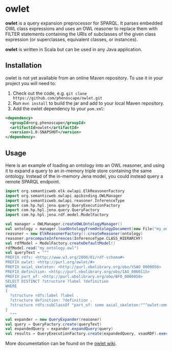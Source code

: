 owlet
==========

**owlet** is a query expansion preprocessor for SPARQL. It parses embedded OWL class expressions and uses an OWL reasoner to replace them with FILTER statements containing the URIs of subclasses of the given class expression (or superclasses, equivalent classes, or instances).

**owlet** is written in Scala but can be used in any Java application.

## Installation
owlet is not yet available from an online Maven repository. To use it in your project you will need to:

1. Check out the code, e.g. `git clone https://github.com/phenoscape/owlet.git`
2. Run `mvn install` to build the jar and add to your local Maven repository.
3. Add the owlet dependency to your `pom.xml`: 

```xml
<dependency>
  <groupId>org.phenoscape</groupId>
  <artifactId>owlet</artifactId>
  <version>1.0-SNAPSHOT</version>
</dependency>
```

## Usage
Here is an example of loading an ontology into an OWL reasoner, and using it to expand a query to an in-memory triple store containing the same ontology. Instead of the in-memory Jena model, you could instead query a remote SPARQL endpoint.

```scala
import org.semanticweb.elk.owlapi.ElkReasonerFactory
import org.semanticweb.owlapi.apibinding.OWLManager
import org.semanticweb.owlapi.reasoner.InferenceType
import com.hp.hpl.jena.query.QueryExecutionFactory
import com.hp.hpl.jena.query.QueryFactory
import com.hp.hpl.jena.rdf.model.ModelFactory

val manager = OWLManager.createOWLOntologyManager()
val ontology = manager.loadOntologyFromOntologyDocument(new File("my_ontology.owl"))
reasoner = new ElkReasonerFactory().createReasoner(ontology)
reasoner.precomputeInferences(InferenceType.CLASS_HIERARCHY)
val rdfModel = ModelFactory.createDefaultModel() 
rdfModel.read("my_ontology.owl")
val queryText = """
PREFIX rdfs: <http://www.w3.org/2000/01/rdf-schema#>
PREFIX owlet: <http://purl.org/owlet/#>
PREFIX axial_skeleton: <http://purl.obolibrary.org/obo/VSAO_0000056>
PREFIX definition: <http://purl.obolibrary.org/obo/IAO_0000115>
PREFIX part_of: <http://purl.obolibrary.org/obo/BFO_0000050>
SELECT DISTINCT ?structure ?label ?definition
WHERE
{
  ?structure rdfs:label ?label .
  ?structure definition: ?definition .
  ?structure rdfs:subClassOf "part_of: some axial_skeleton:"^^owlet:omn .
}
  """
val expander = new QueryExpander(reasoner)
val query = QueryFactory.create(queryText)
val expandedQuery = expander.expandQuery(query)
val results = QueryExecutionFactory.create(expandedQuery, vsaoRDF).execSelect()
```

More documentation can be found on the [owlet wiki](https://github.com/phenoscape/owlet/wiki).

